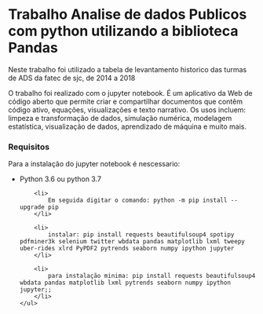 <h1>Trabalho Analise de dados Publicos com python utilizando a biblioteca Pandas </h1>

<p>Neste trabalho foi utilizado a tabela de levantamento historico das turmas de ADS da fatec de sjc, de 2014 a 2018 </p>

<p>O trabalho foi realizado com o jupyter notebook. É um aplicativo da Web de código aberto que permite criar e compartilhar documentos que contêm código ativo, 
equações, visualizações e texto narrativo. Os usos incluem: limpeza e transformação de dados, 
simulação numérica, modelagem estatística, 
visualização de dados, aprendizado de máquina e muito mais.
</p>

<h3>Requisitos</h3>

<p>Para a instalação do jupyter notebook é nescessario:
	<ul>
		<li>
			Python 3.6 ou python 3.7
		</li>
		
		<li>
			Em seguida digitar o comando: python -m pip install --upgrade pip
		</li>
		
		<li>
			instalar: pip install requests beautifulsoup4 spotipy pdfminer3k selenium twitter wbdata pandas matplotlib lxml tweepy uber-rides xlrd PyPDF2 pytrends seaborn numpy ipython jupyter
		</li>
		
		<li>
			para instalação minima: pip install requests beautifulsoup4 wbdata pandas matplotlib lxml pytrends seaborn numpy ipython jupyter;;		
		</li>
	</ul>
</p>
	

